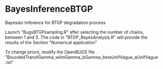 # BayesInferenceBTGP
Bayesian Inference for BTGP degradation process

Launch "BugsBTGPsampling.R" after selecting the number of chains, between 1 and 3.
The code in "BTGP_BayesAnalysis.R" will provide the results of the Section "Numerical application"

To change priors, modify the OpenBUGS file "BoundedTransfGamma_wlimGamma_bGamma_betaUnifVague_aUnifVague.txt"
